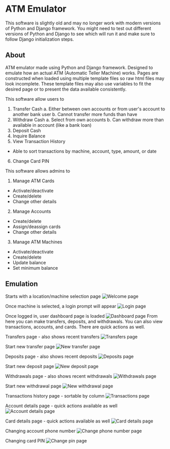 # ATM Emulator
This software is slightly old and may no longer work with modern versions of Python and Django framework.
You might need to test out different versions of Python and Django to see which will run it and make sure to follow Django initialization steps.

## About
ATM emulator made using Python and Django framework. Designed to emulate how an actual ATM (Automatic Teller Machine) works.
Pages are constructed when loaded using multiple template files so raw html files may look incomplete.
These template files may also use variables to fit the desired page or to present the data available consistently.

This software allow users to
1. Transfer Cash
  a. Either between own accounts or from user's account to another bank user
  b. Cannot transfer more funds than have
2. Withdraw Cash
  a. Select from own accounts
  b. Can withdraw more than available in account (like a bank loan)
3. Deposit Cash
4. Inquire Balance
5. View Transaction History
  * Able to sort transactions by machine, account, type, amount, or date
6. Change Card PIN

This software allows admins to
1. Manage ATM Cards
  * Activate/deactivate
  * Create/delete
  * Change other details
2. Manage Accounts
  * Create/delete
  * Assign/deassign cards
  * Change other details
3. Manage ATM Machines
  * Activate/deactivate
  * Create/delete
  * Update balance
  * Set minimum balance

## Emulation
Starts with a location/machine selection page
![Welcome page](screenshots/welcome_page.png?raw=true)

Once machine is selected, a login prompt will appear
![Login page](screenshots/login_page.png?raw=true)

Once logged in, user dashboard page is loaded
![Dashboard page](screenshots/dashboard_page.png?raw=true)
From here you can make transfers, deposits, and withdrawals. You can also view transactions, accounts, and cards. There are quick actions as well.

Transfers page - also shows recent transfers
![Transfers page](screenshots/transfers_page.png?raw=true)

Start new transfer page
![New transfer page](screenshots/new_transfer_page.png?raw=true)

Deposits page - also shows recent deposits
![Deposits page](screenshots/deposits_page.png?raw=true)

Start new deposit page
![New deposit page](screenshots/new_deposit_page.png?raw=true)

Withdrawals page - also shows recent withdrawals
![Withdrawals page](screenshots/withdrawals_page.png?raw=true)

Start new withdrawal page
![New withdrawal page](screenshots/new_withdrawal_page.png?raw=true)

Transactions history page - sortable by column
![Transactions page](screenshots/transactions_page.png?raw=true)

Account details page - quick actions available as well
![Account details page](screenshots/account_details_page.png?raw=true)

Card details page - quick actions available as well
![Card details page](screenshots/card_details_page.png?raw=true)

Changing account phone number
![Change phone number page](screenshots/change_phone_number_page.png?raw=true)

Changing card PIN
![Change pin page](screenshots/change_pin_page.png?raw=true)
